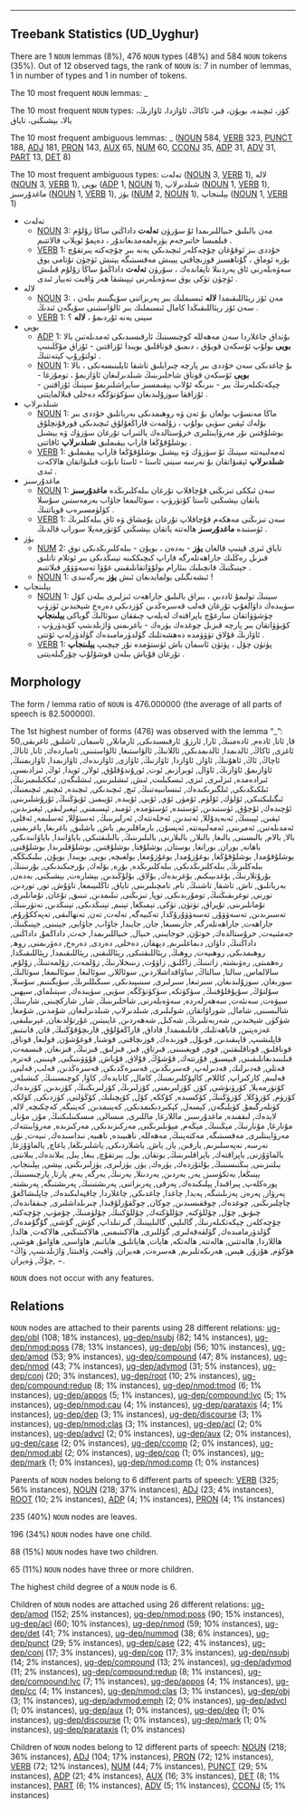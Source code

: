 

--------------------------------------------------------------------------------

## Treebank Statistics (UD_Uyghur)

There are 1 `NOUN` lemmas (8%), 476 `NOUN` types (48%) and 584 `NOUN` tokens (35%).
Out of 12 observed tags, the rank of `NOUN` is: 7 in number of lemmas, 1 in number of types and 1 in number of tokens.

The 10 most frequent `NOUN` lemmas: _

The 10 most frequent `NOUN` types:  كۆز، ئىچىدە، بويۇن، قىز، ئاكاڭ، ئاۋازدا، ئاۋازىڭ، بالا، بېشىڭنى، تاياق

The 10 most frequent ambiguous lemmas: _ ([NOUN]() 584, [VERB]() 323, [PUNCT]() 188, [ADJ]() 181, [PRON]() 143, [AUX]() 65, [NUM]() 60, [CCONJ]() 35, [ADP]() 31, [ADV]() 31, [PART]() 13, [DET]() 8)

The 10 most frequent ambiguous types:  تەلەت ([NOUN]() 3, [VERB]() 1), لالە ([NOUN]() 3, [VERB]() 1), بويى ([ADP]() 1, [NOUN]() 1), شىلدىرلاپ ([NOUN]() 1, [VERB]() 1), ماغدۇرسىز ([NOUN]() 1, [VERB]() 1), يۈز ([NUM]() 2, [NOUN]() 1), يېلىنجاپ ([NOUN]() 1, [VERB]() 1)


* تەلەت
  * [NOUN]() 3: مەن بالىلىق خىياللىرىمدا ئۇ سۆرۈن <b>تەلەت</b> داداڭنى ساڭا زۇلۇم قىلمىسا خاتىرجەم يۈرەلمەمدىغاندۇر ، دەپمۇ ئويلاپ قالاتتىم .
  * [VERB]() 1: خۇددى بىز ئوقۇغان چۆچەكلەر ئىچىدىكى يەنە بىر چۆچەكتە يىرتقۇچ بۆرە ئوماق ، گۇناھسىز قوزىچاقنى يېيىش مەقسىتىگە يېتىش ئۈچۈن تۇتامى يوق سەۋەبلەرنى ئاق يەردىنلا تاپقاندەك ، سۆرۈن <b>تەلەت</b> داداڭمۇ ساڭا زۇلۇم قىلىش ئۈچۈن تۈكى يوق سەۋەبلەرنى تېپىشقا ھەر ۋاقىت تەييار ئىدى .
* لالە
  * [NOUN]() 3: مەن ئۆز رېئاللىقىمدا <b>لالە</b> ئىسىملىك بىر پەرىزاتنى سۆيگىنىم بىلەن ، سەن ئۆز رېئاللىقىڭدا كامال ئىسىملىك بىر ئالۋاستىنى سۆيگەن ئىدىڭ .
  * [VERB]() 1: سېنى يەنە ئۇردىمۇ ، <b>لالە</b> ؟
* بويى
  * [ADP]() 1: بۇنداق چاغلاردا سەن مەھەللە كوچىسىنىڭ ئارقىسىدىكى ئەمدىلەتىن بالا <b>بويى</b> بولۇپ ئۆسكەن قويۇق ، دىمىق قوناقلىق بويىدا ئۇزاقتىن - ئۇزاق مۇڭلىنىپ ئولتۇرۇپ كېتەتتىڭ .
  * [NOUN]() 1: بۇ چاغدىكى سەن خۇددى بىر پارچە چىرايلىق تاشقا ئايلىنىسەنكى ، بالا <b>بويى</b> ئۆسكەن قوناق شاخلىرىنىڭ شىلدىرلىغان ئاۋازىمۇ ، تومۇزغا - چېكەتكىلەرنىڭ بىر - بىرىگە ئۇلاپ يېقىمسىز سايراشلىرىمۇ سېنىڭ ئۇزاقتىن - ئۇزاققا سوزۇلىدىغان سۈكۈتۈڭگە دەخلى قىلالمايتتى .
* شىلدىرلاپ
  * [NOUN]() 1: ماڭا مەنسۇپ بولغان بۇ تەن ۋە روھىمدىكى بەرباتلىق خۇددى بىر بۆلەك ئېقىن سۈيى بولۇپ ، زۇلمەت قاراڭغۇلۇق ئىچىدىكى قورقۇنچلۇق بوشلۇقتىن نۇر مەرۋايىتلىرى خرۇستالدەك يالتىراپ تۇرغان سۈزۈك ۋە يېشىل بوشلۇقۇڭغا قاراپ يېقىملىق <b>شىلدىرلاپ</b> ئاقاتتى .
  * [VERB]() 1: ئەمەلىيەتتە سېنىڭ ئۇ سۈزۈك ۋە يېشىل بوشلۇقۇڭغا قاراپ يېقىملىق <b>شىلدىرلاپ</b> ئېقىۋاتقان بۇ نەرسە سېنى ئاستا - ئاستا نابۇت قىلىۋاتقان ھالاكەت ئىدى .
* ماغدۇرسىز
  * [NOUN]() 1: سەن ئىككى تىزىڭنى قۇچاقلاپ تۇرغان بىلەكلىرىڭدە <b>ماغدۇرسىز</b> ياتقان بېشىڭنى ئاستا كۆتۈرۈپ ، سوئالىمغا جاۋاب بەرمەستىن سۇسلا كۈلۈمسىرەپ قوياتتىڭ .
  * [VERB]() 1: سەن تىزىڭنى مەھكەم قۇچاقلاپ تۇرغان يۇمشاق ۋە ئاق بىلەكلىرىڭ ئۈستىدە <b>ماغدۇرسىز</b> ھالەتتە ياتقان بېشىڭنى كۆتۈرمەيلا سوراپ قالدىڭ .
* يۈز
  * [NUM]() 2: تاياق ئىزى قېتىپ قالغان <b>يۈز</b> - بەدەن ، بويۇن - بىلەكلىرىڭدىكى توق قىزىل رەڭلىك جاراھەتلەرگە قاراپ كىچىككىنە تېنىڭدىكى بىر ئوتلام تاتلىق جېنىڭنىڭ قانچىلىك بىئارام بولۇۋاتقانلىقىنى غۇۋا تەسەۋۋۇر قىلاتتىم .
  * [NOUN]() 1: ئىشەنگىلى بولمايدىغان ئىش <b>يۈز</b> بەرگەنىدى !
* يېلىنجاپ
  * [NOUN]() 1: سېنىڭ تولىمۇ ئاددىي ، بىراق بالىلىق جاراھەت ئىزلىرى بىلەن كۆل سۈيىدەك داۋالغۇپ تۇرغان قەلب قەسرەڭدىن كۈزدىكى دەرەخ شېخىدىن ئۈزۈپ چۈشۈۋاتقان سارغۇچ ياپراقتەك لەيلەپ چىققان سوئالىڭ گوياكى <b>يېلىنجاپ</b> كۆيۈۋاتقان بىر پارچە قىزىل چوغدەك يۈرەك - باغرىمنى ۋاژىلدىتىپ كۆيدۈرۈپ ، ئاۋازىڭ قۇلاق تۈۋۈمدە دەھشەتلىك گۈلدۈرمامىدەك گۈلدۈرلەپ ئۆتتى .
  * [VERB]() 1: پۈتۈن چۆل ، پۈتۈن ئاسمان باش ئۈستۈمدە نۇر چېچىپ <b>يېلىنجاپ</b> تۇرغان قۇياش بىلەن قوشۇلۇپ چۆرگىلەيتتى .

## Morphology

The form / lemma ratio of `NOUN` is 476.000000 (the average of all parts of speech is 82.500000).

The 1st highest number of forms (476) was observed with the lemma “_”: 50قا, ئاتا, ئادەم, ئادەمنىڭ, ئارا, ئارزۇ, ئارقىسىدىكى, ئارمانلار, ئاسمان, ئاشلىق, ئاغرىقى, ئاغزى, ئاكاڭ, ئالدىمدا, ئالدىمدىكى, ئاللانىڭ, ئالۋاستىغا, ئالۋاستىنى, ئامباردەك, ئانا, ئاناڭ, ئاچاڭ, ئاڭ, ئاھۇنىڭ, ئاۋاز, ئاۋازدا, ئاۋازنىڭ, ئاۋازى, ئاۋازىدەك, ئاۋازىمدا, ئاۋازىمنىڭ, ئاۋازىمۇ, ئاۋازىڭ, ئاۋال, ئوبرازىم, ئوت, ئورۇندۇقلۇق, ئولار, ئويدا, ئوڭ, ئىرادىسى, ئىرادەمدە, ئىزلىرى, ئىزى, ئىسكىلىت, ئىش, ئىشلىرىنى, ئىشلىگەن, ئىككىلىمىزنىڭ, ئىلكىڭدىكى, ئىلگىرىكىدەك, ئىنسانىيەتنىڭ, ئىچ, ئىچىدىكى, ئىچىدە, ئىچىم, ئىچىمنىڭ, ئىگىلىكتىكى, ئۆلۈك, ئۆلۈم, ئۆمۈر, ئۆي, ئۆيى, ئۆيىدە, ئۆيىمىز, ئۆيۈڭنىڭ, ئۇرۇشلىرىنى, ئۇچىدەك, ئۇچۇق, ئۈستىدىن, ئۈستىدە, ئۈستۈمدە, ئۈمىد, ئېسىمنى, ئېغىرلىقى, ئېغىزىدىن, ئېقىن, ئېيىنىڭ, ئەبەيدۇللا, ئەتىدىن, ئەخلەتتەك, ئەرلىرىنىڭ, ئەستۇللا, ئەسلىمە, ئەقلى, ئەمدىلەتىن, ئەمرىنى, ئەمەلىيەتتە, ئەپسۇن, بارماقلىرىم, باش, باشلىق, باغرىغا, باغرىمنى, بالا, بالام, بالىسىنى, بالىغا, بالىلار, بالىلارنى, بالىلىرىنىڭ, بالىلىقتىكى, باياۋانىدا, باياۋانىدىكى, باھانە, بوران, بورانغا, بوستان, بوشلۇقتا, بوشلۇقتىن, بوشلۇقلىرىدا, بوشلۇقنى, بوشلۇقۇمدا, بوشلۇقۇڭغا, بوغۇزۇمدا, بوغۇزۇمغا, بولغىچە, بويى, بويىدا, بويۇن, بىلىكىڭگە, بىلەكلىرىڭ, بىلەكلىرىڭدىكى, بىلەكلىرىڭدە, بۆرە, بۆلەك, بۇرجىكىدىكى, بۇرنىنىڭ, بۇرۇتلارنىڭ, بۇغدىيىكىم, بۇغرىدەك, بۇلاق, بۇلۇڭىدىن, بېشارەت, بېشىڭنى, بەدەن, بەرباتلىق, تاش, تاشقا, تاشنىڭ, تام, تامچىلىرىنى, تاياق, تاڭلىيىمغا, تاۋۇش, تور, توردىن, تورنى, توغرىقىڭنىڭ, تومۇرىدىكى, توپا, تىزىڭنى, تىلىمدىن, تىنىق, تۇغان, تۇمانلىرى, تۇمانلىرىنى, تۇپراق, تۈتۈن, تۈكى, تېمىڭغا, تېنىم, تېنىڭدىكى, تېنىڭدىن, تەتۈرىنىڭ, تەسىرىدىن, تەسەۋۋۇر, تەسەۋۋۇرۇڭدا, تەكىيەگە, تەلەت, تەن, تەنھالىقى, تەپەككۇرۇم, جاراھەت, جاراھەتلەرگە, جازىسىغا, جان, جايىدا, جاۋاب, جاۋابى, جېنىنى, جېنىڭنىڭ, جەمئىيەت, خرۇستالدەك, خوتۇن, خوجايىنى, خىيال, خىياللىرىمدا, خەت, داداڭمۇ, داداڭنى, داداڭنىڭ, داۋان, دىماغلىرىم, دېھقان, دەخلى, دەردى, دەرەخ, دەۋرىمنى, روھ, روھىمدىكى, روھىيەت, روھىڭ, رېئاللىقتىكى, رېئاللىقنى, رېئاللىقىمدا, رېئاللىقىڭدا, رەھمىتى, رەۋىشتە, زاتىنىڭ, زاڭلىق, زاۋۇت, زىنىخلارنىڭ, زۇلمەت, زۇلمەتنىڭ, زۇلۇم, سالالماس, سالتا, سالتاڭ, ساۋاقداشلاردىن, سوئاللار, سوئالىغا, سوئالىمغا, سوئالىڭ, سورىغان, سوزۇلىدىغان, سىرتىغا, سىرلىرى, سىنىپىدىكى, سىڭىللىرىڭ, سۆيگىنىم, سۇسلا, سۇلتۇڭ, سۇيۇقلۇقنىڭ, سۈكۈتكە, سۈكۈتۈڭگە, سۈيى, سۈيىدەك, سېتىلماي, سېھىر, سېۋەت, سەنئەت, سەھەرلەردە, سەۋەبلەرنى, شاخلىرىنىڭ, شار, شاركچىنى, شارىنىڭ, شالىسىنى, شامال, شوراۋاتقان, شولىلىرى, شىلدىرلاپ, شىلدىرلىغان, شۇمدىن, شۇمغا, شۈكۈر, شېخىدىن, شەربەتلىرىڭ, شەكىل, شەھەردىن, غايىبتىن, غۇرتۇلدىغان, غېرىبلىقى, غەزەپتىن, قاباھەتلىك, قاتلىمىمدا, قاداق, قاراڭغۇلۇق, قارىچۇقۇڭنىڭ, قان, قانىتىم, قاپلىشىپ, قاپىقىدىن, قوبۇل, قوزىدەك, قوزىچاقنى, قوشنا, قوغۇشۇن, قولىغا, قوناق, قوناقلىق, قوناقلىقتىن, قوي, قويغىنىنى, قىرتاق, قىز, قىزلىق, قىزنىڭ, قىزىغان, قىسمەت, قىلىنىدىغانلىقىنى, قىيسىق, قۇرتتەك, قۇشۇڭ, قۇلاق, قۇياش, قۇۋۋىتىڭنى, قېنىنى, قەترە, قەتلى, قەدىرلىك, قەدىرلەپ, قەسرىڭدىن, قەسرەڭدىكى, قەسرەڭدىن, قەلب, قەلبى, قەلبىم, كاركىراپ, كاللام, كالپۇكلىرىمنىڭ, كامال, كانايدەك, كاۋا, كوچىسىنىڭ, كىشىلەر, كۆتۈرمەيلا, كۆرۈنۈشى, كۆز, كۆزلىرىمنى, كۆزلىرىڭ, كۆزلىرىڭنىڭ, كۆزىدىن, كۆزىدەك, كۆزۈم, كۆزۈڭلا, كۆزۈڭنىڭ, كۆكسىدە, كۆككە, كۆل, كۆپچىلىك, كۆڭۈلنى, كۈزدىكى, كۈلكە, كۈنلەرگىمۇ, كۈيلىگەن, كېسەل, كېكىردىكىمدىكى, كەينىمدىن, كەينىگە, كەچكىچە, لالە, لايدەك, لىققىدە, ماغدۇرسىز, ماللارغا, ماللىرى, مىسالى, مىسكىنلىكنىڭ, مۇز, مۇنار, مۇنارغا, مۇنارنىڭ, مېڭىنىڭ, مېڭەم, مېۋىلىرىڭنى, مەركىزىدىكى, مەركىزىدە, مەرۋايىتتەك, مەرۋايىتلىرى, مەقسىتىگە, مەكتەپنىڭ, مەھەللە, ناھىيىدە, ناھىيە, نىداسىدەك, نىيەت, نۇر, نەرسە, نەپەسلىرىم, يارقىن, ياز, ياش, ياشلاردىكى, ياشلىرىڭغا, ياغاچ, يالماۋۇزغا, يالماۋۇزنى, ياپراقتەك, ياپراقلىرىنىڭ, يوتقان, يول, يىرتقۇچ, يىغا, يىل, يىلاندەك, يىلاننى, يىلتىزىنى, يىڭنىسىنىڭ, يۇلتۇزدەك, يۈرەك, يۈز, يۈزلىرى, يۈزلىرىڭنى, يېشى, يېلىنجاپ, يېنىڭغا, يەتكۈسىز, يەر, يەردىن, يەردىنلا, يەرنىڭ, يەرگە, يەم, پارتا, پارچىسىنىڭ, پورەكلەپ, پىراقىدا, پېلىكىدەك, پەرقى, پەرىزاتنى, پەرىشتىنىڭ, پەرىشتىگە, پەرىشتە, پەرۋاز, پەرەز, پەزىلىتىگە, پەيدا, چاغدا, چاغدىكى, چاغلاردا, چاقپەلىكىدەك, چاپلىشاڭغۇ, چاچلىرىڭنى, چوغدەك, چوققىسىدىن, چوكان, چوڭقۇرلۇقىدا, چىرىلداشلىرى, چىققاندەك, چىۋىق, چۆل, چۆللۈكتە, چۆللۈكتەك, چۆللۈكنىڭ, چۆلۈمنىڭ, چۆمۈپ, چۆچەكتە, چۆچەكلەر, چېكەتكىلەرنىڭ, گالىلېي, گالىلېينىڭ, گىرتىلداپ, گۆش, گۆشى, گۇگۇمدەك, گۈلدۈرمامىدەك, گۈلقەقەلىرى, گۈللىرى, ھالاكىتىمنى, ھالاكىتىڭنى, ھالاكەت, ھالدا, ھاللاردا, ھالەتتىن, ھالەتتە, ھالەتكە, ھايات, ھاياتلىق, ھاياتىم, ھاۋاسى, ھاۋامۇ, ھوشى, ھۆكۈم, ھۇزۇر, ھېس, ھەرىكەتلىرىم, ھەسرەت, ھەيران, ۋاقىت, ۋاقىتتا, ۋاژىلدىتىپ, ۋاڭ-چۇڭ, ۋەيران, −.

`NOUN` does not occur with any features.


## Relations

`NOUN` nodes are attached to their parents using 28 different relations: [ug-dep/obl]() (108; 18% instances), [ug-dep/nsubj]() (82; 14% instances), [ug-dep/nmod:poss]() (78; 13% instances), [ug-dep/obj]() (56; 10% instances), [ug-dep/amod]() (53; 9% instances), [ug-dep/compound]() (47; 8% instances), [ug-dep/nmod]() (43; 7% instances), [ug-dep/advmod]() (31; 5% instances), [ug-dep/conj]() (20; 3% instances), [ug-dep/root]() (10; 2% instances), [ug-dep/compound:redup]() (8; 1% instances), [ug-dep/nmod:tmod]() (6; 1% instances), [ug-dep/appos]() (5; 1% instances), [ug-dep/compound:lvc]() (5; 1% instances), [ug-dep/nmod:cau]() (4; 1% instances), [ug-dep/parataxis]() (4; 1% instances), [ug-dep/dep]() (3; 1% instances), [ug-dep/discourse]() (3; 1% instances), [ug-dep/nmod:clas]() (3; 1% instances), [ug-dep/acl]() (2; 0% instances), [ug-dep/advcl]() (2; 0% instances), [ug-dep/aux]() (2; 0% instances), [ug-dep/case]() (2; 0% instances), [ug-dep/ccomp]() (2; 0% instances), [ug-dep/nmod:abl]() (2; 0% instances), [ug-dep/cop]() (1; 0% instances), [ug-dep/mark]() (1; 0% instances), [ug-dep/nmod:comp]() (1; 0% instances)

Parents of `NOUN` nodes belong to 6 different parts of speech: [VERB]() (325; 56% instances), [NOUN]() (218; 37% instances), [ADJ]() (23; 4% instances), [ROOT]() (10; 2% instances), [ADP]() (4; 1% instances), [PRON]() (4; 1% instances)

235 (40%) `NOUN` nodes are leaves.

196 (34%) `NOUN` nodes have one child.

88 (15%) `NOUN` nodes have two children.

65 (11%) `NOUN` nodes have three or more children.

The highest child degree of a `NOUN` node is 6.

Children of `NOUN` nodes are attached using 26 different relations: [ug-dep/amod]() (152; 25% instances), [ug-dep/nmod:poss]() (90; 15% instances), [ug-dep/acl]() (60; 10% instances), [ug-dep/nmod]() (59; 10% instances), [ug-dep/det]() (41; 7% instances), [ug-dep/nummod]() (38; 6% instances), [ug-dep/punct]() (29; 5% instances), [ug-dep/case]() (22; 4% instances), [ug-dep/conj]() (17; 3% instances), [ug-dep/cop]() (17; 3% instances), [ug-dep/nsubj]() (14; 2% instances), [ug-dep/compound]() (13; 2% instances), [ug-dep/advmod]() (11; 2% instances), [ug-dep/compound:redup]() (8; 1% instances), [ug-dep/compound:lvc]() (7; 1% instances), [ug-dep/appos]() (4; 1% instances), [ug-dep/cc]() (4; 1% instances), [ug-dep/nmod:clas]() (3; 1% instances), [ug-dep/obj]() (3; 1% instances), [ug-dep/advmod:emph]() (2; 0% instances), [ug-dep/advcl]() (1; 0% instances), [ug-dep/aux]() (1; 0% instances), [ug-dep/dep]() (1; 0% instances), [ug-dep/discourse]() (1; 0% instances), [ug-dep/mark]() (1; 0% instances), [ug-dep/parataxis]() (1; 0% instances)

Children of `NOUN` nodes belong to 12 different parts of speech: [NOUN]() (218; 36% instances), [ADJ]() (104; 17% instances), [PRON]() (72; 12% instances), [VERB]() (72; 12% instances), [NUM]() (44; 7% instances), [PUNCT]() (29; 5% instances), [ADP]() (21; 4% instances), [AUX]() (16; 3% instances), [DET]() (8; 1% instances), [PART]() (6; 1% instances), [ADV]() (5; 1% instances), [CCONJ]() (5; 1% instances)

